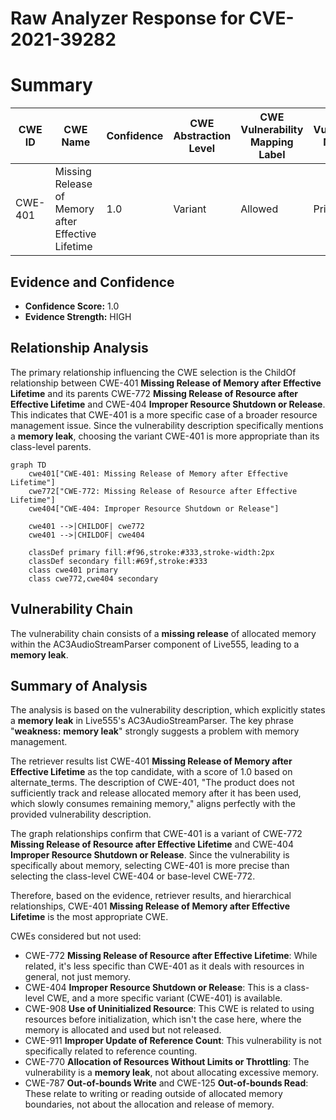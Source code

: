 # Raw Analyzer Response for CVE-2021-39282

# Summary
| CWE ID | CWE Name | Confidence | CWE Abstraction Level | CWE Vulnerability Mapping Label | CWE-Vulnerability Mapping Notes |
|---|---|---|---|---|---|
| CWE-401 | Missing Release of Memory after Effective Lifetime | 1.0 | Variant | Allowed | Primary CWE |

## Evidence and Confidence

*   **Confidence Score:** 1.0
*   **Evidence Strength:** HIGH

## Relationship Analysis
The primary relationship influencing the CWE selection is the ChildOf relationship between CWE-401 **Missing Release of Memory after Effective Lifetime** and its parents CWE-772 **Missing Release of Resource after Effective Lifetime** and CWE-404 **Improper Resource Shutdown or Release**. This indicates that CWE-401 is a more specific case of a broader resource management issue. Since the vulnerability description specifically mentions a **memory leak**, choosing the variant CWE-401 is more appropriate than its class-level parents.

```mermaid
graph TD
    cwe401["CWE-401: Missing Release of Memory after Effective Lifetime"]
    cwe772["CWE-772: Missing Release of Resource after Effective Lifetime"]
    cwe404["CWE-404: Improper Resource Shutdown or Release"]
    
    cwe401 -->|CHILDOF| cwe772
    cwe401 -->|CHILDOF| cwe404
    
    classDef primary fill:#f96,stroke:#333,stroke-width:2px
    classDef secondary fill:#69f,stroke:#333
    class cwe401 primary
    class cwe772,cwe404 secondary
```

## Vulnerability Chain
The vulnerability chain consists of a **missing release** of allocated memory within the AC3AudioStreamParser component of Live555, leading to a **memory leak**.

## Summary of Analysis
The analysis is based on the vulnerability description, which explicitly states a **memory leak** in Live555's AC3AudioStreamParser. The key phrase "**weakness:** **memory leak**" strongly suggests a problem with memory management.

The retriever results list CWE-401 **Missing Release of Memory after Effective Lifetime** as the top candidate, with a score of 1.0 based on alternate_terms. The description of CWE-401, "The product does not sufficiently track and release allocated memory after it has been used, which slowly consumes remaining memory," aligns perfectly with the provided vulnerability description.

The graph relationships confirm that CWE-401 is a variant of CWE-772 **Missing Release of Resource after Effective Lifetime** and CWE-404 **Improper Resource Shutdown or Release**. Since the vulnerability is specifically about memory, selecting CWE-401 is more precise than selecting the class-level CWE-404 or base-level CWE-772.

Therefore, based on the evidence, retriever results, and hierarchical relationships, CWE-401 **Missing Release of Memory after Effective Lifetime** is the most appropriate CWE.

CWEs considered but not used:

*   CWE-772 **Missing Release of Resource after Effective Lifetime**: While related, it's less specific than CWE-401 as it deals with resources in general, not just memory.
*   CWE-404 **Improper Resource Shutdown or Release**: This is a class-level CWE, and a more specific variant (CWE-401) is available.
*   CWE-908 **Use of Uninitialized Resource**: This CWE is related to using resources before initialization, which isn't the case here, where the memory is allocated and used but not released.
*   CWE-911 **Improper Update of Reference Count**: This vulnerability is not specifically related to reference counting.
*   CWE-770 **Allocation of Resources Without Limits or Throttling**: The vulnerability is a **memory leak**, not about allocating excessive memory.
*   CWE-787 **Out-of-bounds Write** and CWE-125 **Out-of-bounds Read**: These relate to writing or reading outside of allocated memory boundaries, not about the allocation and release of memory.